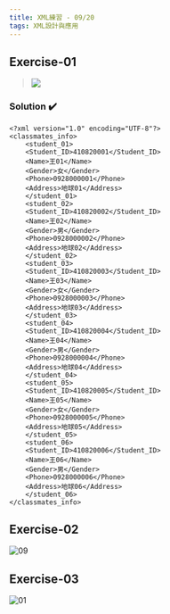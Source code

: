 ```yaml
---
title: XML練習 - 09/20  
tags: XML設計與應用
---
```

## Exercise-01
>![](https://i.imgur.com/aylLTpI.png)
### Solution :heavy_check_mark: 
```xml=
<?xml version="1.0" encoding="UTF-8"?>
<classmates_info>
	<student_01>
	<Student_ID>410820001</Student_ID>
	<Name>王01</Name>
	<Gender>女</Gender>
	<Phone>0928000001</Phone>
	<Address>地球01</Address>
	</student_01>
	<student_02>
	<Student_ID>410820002</Student_ID>
	<Name>王02</Name>
	<Gender>男</Gender>
	<Phone>0928000002</Phone>
	<Address>地球02</Address>
	</student_02>
	<student_03>
	<Student_ID>410820003</Student_ID>
	<Name>王03</Name>
	<Gender>女</Gender>
	<Phone>0928000003</Phone>
	<Address>地球03</Address>
	</student_03>
	<student_04>
	<Student_ID>410820004</Student_ID>
	<Name>王04</Name>
	<Gender>男</Gender>
	<Phone>0928000004</Phone>
	<Address>地球04</Address>
	</student_04>
	<student_05>
	<Student_ID>410820005</Student_ID>
	<Name>王05</Name>
	<Gender>女</Gender>
	<Phone>0928000005</Phone>
	<Address>地球05</Address>
	</student_05>
	<student_06>
	<Student_ID>410820006</Student_ID>
	<Name>王06</Name>
	<Gender>男</Gender>
	<Phone>0928000006</Phone>
	<Address>地球06</Address>
	</student_06>
</classmates_info>
```
## Exercise-02
![09](https://user-images.githubusercontent.com/75154678/200302807-828dc5ef-1928-4537-97b4-dd621d674d21.png)

## Exercise-03
![01](https://user-images.githubusercontent.com/75154678/200303035-26405956-6b54-4cbe-9b0b-9627e87139bd.png)


